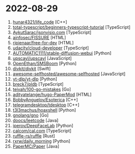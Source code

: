 # 2022-08-29

1. [hunar4321/life_code](https://github.com/hunar4321/life_code "A simple program to simulate attraction/reuplsion forces between many particles") [C++]
2. [total-typescript/beginners-typescript-tutorial](https://github.com/total-typescript/beginners-typescript-tutorial "An interactive TypeScript tutorial for beginners") [TypeScript]
3. [AykutSarac/jsonvisio.com](https://github.com/AykutSarac/jsonvisio.com "🔮 Seamlessly visualize your JSON data instantly into graphs; paste, import or fetch!") [TypeScript]
4. [ainfosec/FISSURE](https://github.com/ainfosec/FISSURE "The RF and reverse engineering framework for everyone") [HTML]
5. [ripienaar/free-for-dev](https://github.com/ripienaar/free-for-dev "A list of SaaS, PaaS and IaaS offerings that have free tiers of interest to devops and infradev") [HTML]
6. [udacity/cloud-developer](https://github.com/udacity/cloud-developer "content for Udacity's cloud developer nanodegree") [TypeScript]
7. [AUTOMATIC1111/stable-diffusion-webui](https://github.com/AUTOMATIC1111/stable-diffusion-webui "Stable Diffusion web UI") [Python]
8. [upscayl/upscayl](https://github.com/upscayl/upscayl "🆙 Upscayl - Free and Open Source AI Image Upscaler for Linux, MacOS and Windows built with Linux-First philosophy.") [JavaScript]
9. [OpenEthan/SMSBoom](https://github.com/OpenEthan/SMSBoom "短信轰炸/短信测压/ | 一个健壮免费的python短信轰炸程序，专门炸坏蛋蛋，百万接口，多线程全自动添加有效接口，支持异步协程百万并发，全免费的短信轰炸工具！！hongkonger开发全网首发！！") [Python]
10. [divkit/divkit](https://github.com/divkit/divkit "DivKit is an open source Server-Driven UI (SDUI) framework. SDUI is a an emerging technique that leverage the server to build the user interfaces of their mobile app") [Swift]
11. [awesome-selfhosted/awesome-selfhosted](https://github.com/awesome-selfhosted/awesome-selfhosted "A list of Free Software network services and web applications which can be hosted on your own servers") [JavaScript]
12. [yt-dlp/yt-dlp](https://github.com/yt-dlp/yt-dlp "A youtube-dl fork with additional features and fixes") [Python]
13. [breck7/pldb](https://github.com/breck7/pldb "The Programming Language Database") [TypeScript]
14. [teivah/100-go-mistakes](https://github.com/teivah/100-go-mistakes "Source code and community space of 📖 100 Go Mistakes") [Go]
15. [adityatelange/hugo-PaperMod](https://github.com/adityatelange/hugo-PaperMod "A fast, clean, responsive Hugo theme.") [HTML]
16. [BobbyAnguelov/Esoterica](https://github.com/BobbyAnguelov/Esoterica "Esoterica Engine") [C++]
17. [telegramdesktop/tdesktop](https://github.com/telegramdesktop/tdesktop "Telegram Desktop messaging app") [C++]
18. [t3l3machus/hoaxshell](https://github.com/t3l3machus/hoaxshell "An unconventional Windows reverse shell, currently undetected by Microsoft Defender and various other AV solutions, solely based on http(s) traffic.") [Python]
19. [gnolang/gno](https://github.com/gnolang/gno "Gno language & gno.land chain") [Go]
20. [doocs/leetcode](https://github.com/doocs/leetcode "😏 LeetCode solutions in any programming language | 多种编程语言实现 LeetCode、《剑指 Offer（第 2 版）》、《程序员面试金典（第 6 版）》题解") [Java]
21. [iperov/DeepFaceLab](https://github.com/iperov/DeepFaceLab "DeepFaceLab is the leading software for creating deepfakes.") [Python]
22. [calcom/cal.com](https://github.com/calcom/cal.com "Scheduling infrastructure for absolutely everyone.") [TypeScript]
23. [ruffle-rs/ruffle](https://github.com/ruffle-rs/ruffle "A Flash Player emulator written in Rust") [Rust]
24. [rxrw/daily_morning](https://github.com/rxrw/daily_morning "给别人家的女朋友发早安") [Python]
25. [PaperMC/Paper](https://github.com/PaperMC/Paper "High performance Spigot fork that aims to fix gameplay and mechanics inconsistencies") [Java]
